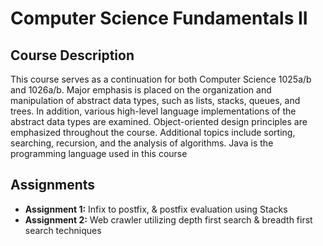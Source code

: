 Computer Science Fundamentals II
==================

Course Description
------------------

This course serves as a continuation for both Computer Science 1025a/b and 1026a/b. Major emphasis is placed on the organization and manipulation of abstract data types, such as lists, stacks, queues, and trees. In addition, various high-level language implementations of the abstract data types are examined. Object-oriented design principles are emphasized throughout the course.  Additional topics include sorting, searching, recursion, and the analysis of algorithms.  Java is the programming language used in this course

Assignments
-----------

- **Assignment 1:** Infix to postfix, & postfix evaluation using Stacks
- **Assignment 2:** Web crawler utilizing depth first search & breadth first search techniques
